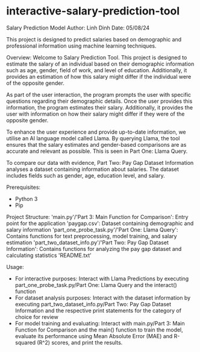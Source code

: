 # interactive-salary-prediction-tool
Salary Prediction Model
Author: Linh Dinh
Date: 05/08/24

This project is designed to predict salaries based on demographic and professional information using machine learning techniques.

Overview:
Welcome to Salary Prediction Tool. This project is designed to estimate the salary of an individual based on their demographic information such as age, gender, field of work, and level of education. Additionally, it provides an estimation of how this salary might differ if the individual were of the opposite gender.

As part of the user interaction, the program prompts the user with specific questions regarding their demographic details. Once the user provides this information, the program estimates their salary. Additionally, it provides the user with information on how their salary might differ if they were of the opposite gender.

To enhance the user experience and provide up-to-date information, we utilise an AI language model called Llama. By querying Llama, the tool ensures that the salary estimates and gender-based comparisons are as accurate and relevant as possible. This is seen in Part One: Llama Query.

To compare our data with evidence, Part Two: Pay Gap Dataset Information analyses a dataset containing information about salaries. The dataset includes fields such as gender, age, education level, and salary.

Prerequisites:
- Python 3
- Pip

Project Structure:
'main.py'/'Part 3: Main Function for Comparison': Entry point for the application
'paygap.csv': Dataset containing demographic and salary information
'part_one_probe_task.py'/'Part One: Llama Query': Contains functions for text preprocessing, model training, and salary estimation
'part_two_dataset_info.py'/'Part Two: Pay Gap Dataset Information': Contains functions for analyzing the pay gap dataset and calculating statistics
'README.txt'

Usage:
- For interactive purposes: Interact with Llama Predictions by executing part_one_probe_task.py/Part One: Llama Query and the interact() function
- For dataset analysis purposes: Interact with the dataset information by executing part_two_dataset_info.py/Part Two: Pay Gap Dataset Information and the respective print statements for the category of choice for review
- For model training and evaluating: Interact with main.py/Part 3: Main Function for Comparison and the main() function to train the model, evaluate its performance using Mean Absolute Error (MAE) and R-squared (R^2) scores, and print the results.
